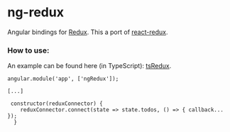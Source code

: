 # ng-redux
Angular bindings for [Redux](https://github.com/gaearon/redux).
This a port of [react-redux](https://github.com/gaearon/react-redux).

### How to use:
An example can be found here (in TypeScript): [tsRedux](https://github.com/wbuchwalter/tsRedux/blob/master/src/components/regionLister.ts).

```JS
angular.module('app', ['ngRedux']);

[...]

 constructor(reduxConnector) {
    reduxConnector.connect(state => state.todos, () => { callback... });
  }
```


